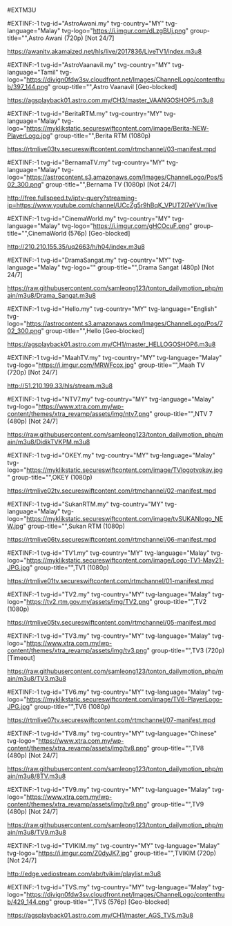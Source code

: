 #EXTM3U

#EXTINF:-1 tvg-id="AstroAwani.my" tvg-country="MY" tvg-language="Malay" tvg-logo="https://i.imgur.com/dLzgBUj.png" group-title="",Astro Awani (720p) [Not 24/7]

https://awanitv.akamaized.net/hls/live/2017836/LiveTV1/index.m3u8

#EXTINF:-1 tvg-id="AstroVaanavil.my" tvg-country="MY" tvg-language="Tamil" tvg-logo="https://divign0fdw3sv.cloudfront.net/Images/ChannelLogo/contenthub/397_144.png" group-title="",Astro Vaanavil [Geo-blocked]

https://agsplayback01.astro.com.my/CH3/master_VAANGOSHOP5.m3u8

#EXTINF:-1 tvg-id="BeritaRTM.my" tvg-country="MY" tvg-language="Malay" tvg-logo="https://myklikstatic.secureswiftcontent.com/image/Berita-NEW-PlayerLogo.jpg" group-title="",Berita RTM (1080p)

https://rtmlive03tv.secureswiftcontent.com/rtmchannel/03-manifest.mpd

#EXTINF:-1 tvg-id="BernamaTV.my" tvg-country="MY" tvg-language="Malay" tvg-logo="https://astrocontent.s3.amazonaws.com/Images/ChannelLogo/Pos/502_300.png" group-title="",Bernama TV (1080p) [Not 24/7]

http://free.fullspeed.tv/iptv-query?streaming-ip=https://www.youtube.com/channel/UCcZg5r9hBqK_VPUT2I7eYVw/live

#EXTINF:-1 tvg-id="CinemaWorld.my" tvg-country="MY" tvg-language="Malay" tvg-logo="https://i.imgur.com/gHCOcuF.png" group-title="",CinemaWorld (576p) [Geo-blocked]

http://210.210.155.35/uq2663/h/h04/index.m3u8

#EXTINF:-1 tvg-id="DramaSangat.my" tvg-country="MY" tvg-language="Malay" tvg-logo="" group-title="",Drama Sangat (480p) [Not 24/7]

https://raw.githubusercontent.com/samleong123/tonton_dailymotion_php/main/m3u8/Drama_Sangat.m3u8

#EXTINF:-1 tvg-id="Hello.my" tvg-country="MY" tvg-language="English" tvg-logo="https://astrocontent.s3.amazonaws.com/Images/ChannelLogo/Pos/702_300.png" group-title="",Hello [Geo-blocked]

https://agsplayback01.astro.com.my/CH1/master_HELLOGOSHOP6.m3u8

#EXTINF:-1 tvg-id="MaahTV.my" tvg-country="MY" tvg-language="Malay" tvg-logo="https://i.imgur.com/MRWFcox.jpg" group-title="",Maah TV (720p) [Not 24/7]

http://51.210.199.33/hls/stream.m3u8

#EXTINF:-1 tvg-id="NTV7.my" tvg-country="MY" tvg-language="Malay" tvg-logo="https://www.xtra.com.my/wp-content/themes/xtra_revamp/assets/img/ntv7.png" group-title="",NTV 7 (480p) [Not 24/7]

https://raw.githubusercontent.com/samleong123/tonton_dailymotion_php/main/m3u8/DidikTVKPM.m3u8

#EXTINF:-1 tvg-id="OKEY.my" tvg-country="MY" tvg-language="Malay" tvg-logo="https://myklikstatic.secureswiftcontent.com/image/TVlogotvokay.jpg" group-title="",OKEY (1080p)

https://rtmlive02tv.secureswiftcontent.com/rtmchannel/02-manifest.mpd

#EXTINF:-1 tvg-id="SukanRTM.my" tvg-country="MY" tvg-language="Malay" tvg-logo="https://myklikstatic.secureswiftcontent.com/image/tvSUKANlogo_NEW.jpg" group-title="",Sukan RTM (1080p)

https://rtmlive06tv.secureswiftcontent.com/rtmchannel/06-manifest.mpd

#EXTINF:-1 tvg-id="TV1.my" tvg-country="MY" tvg-language="Malay" tvg-logo="https://myklikstatic.secureswiftcontent.com/image/Logo-TV1-May21-JPG.jpg" group-title="",TV1 (1080p)

https://rtmlive01tv.secureswiftcontent.com/rtmchannel/01-manifest.mpd

#EXTINF:-1 tvg-id="TV2.my" tvg-country="MY" tvg-language="Malay" tvg-logo="https://tv2.rtm.gov.my/assets/img/TV2.png" group-title="",TV2 (1080p)

https://rtmlive05tv.secureswiftcontent.com/rtmchannel/05-manifest.mpd

#EXTINF:-1 tvg-id="TV3.my" tvg-country="MY" tvg-language="Malay" tvg-logo="https://www.xtra.com.my/wp-content/themes/xtra_revamp/assets/img/tv3.png" group-title="",TV3 (720p) [Timeout]

https://raw.githubusercontent.com/samleong123/tonton_dailymotion_php/main/m3u8/TV3.m3u8

#EXTINF:-1 tvg-id="TV6.my" tvg-country="MY" tvg-language="Malay" tvg-logo="https://myklikstatic.secureswiftcontent.com/image/TV6-PlayerLogo-JPG.jpg" group-title="",TV6 (1080p)

https://rtmlive07tv.secureswiftcontent.com/rtmchannel/07-manifest.mpd

#EXTINF:-1 tvg-id="TV8.my" tvg-country="MY" tvg-language="Chinese" tvg-logo="https://www.xtra.com.my/wp-content/themes/xtra_revamp/assets/img/tv8.png" group-title="",TV8 (480p) [Not 24/7]

https://raw.githubusercontent.com/samleong123/tonton_dailymotion_php/main/m3u8/8TV.m3u8

#EXTINF:-1 tvg-id="TV9.my" tvg-country="MY" tvg-language="Malay" tvg-logo="https://www.xtra.com.my/wp-content/themes/xtra_revamp/assets/img/tv9.png" group-title="",TV9 (480p) [Not 24/7]

https://raw.githubusercontent.com/samleong123/tonton_dailymotion_php/main/m3u8/TV9.m3u8

#EXTINF:-1 tvg-id="TVIKIM.my" tvg-country="MY" tvg-language="Malay" tvg-logo="https://i.imgur.com/Z0dyJK7.jpg" group-title="",TVIKIM (720p) [Not 24/7]

http://edge.vediostream.com/abr/tvikim/playlist.m3u8

#EXTINF:-1 tvg-id="TVS.my" tvg-country="MY" tvg-language="Malay" tvg-logo="https://divign0fdw3sv.cloudfront.net/Images/ChannelLogo/contenthub/429_144.png" group-title="",TVS (576p) [Geo-blocked]

https://agsplayback01.astro.com.my/CH1/master_AGS_TVS.m3u8
